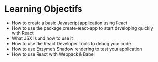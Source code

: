 # Learning Objectifs

- How to create a basic Javascript application using React
- How to use the package create-react-app to start developing quickly with React
- What JSX is and how to use it
- How to use the React Developer Tools to debug your code
- How to use Enzyme’s Shadow rendering to test your application
- How to use React with Webpack & Babel
